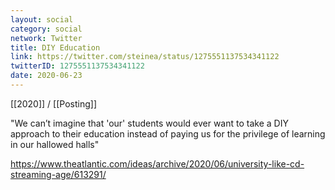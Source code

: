```yaml
---
layout: social
category: social
network: Twitter
title: DIY Education
link: https://twitter.com/steinea/status/1275551137534341122
twitterID: 1275551137534341122
date: 2020-06-23
---
```


[[2020]] / [[Posting]]

"We can’t imagine that 'our' students would ever want to take a DIY approach to their education instead of paying us for the privilege of learning in our hallowed halls"

<https://www.theatlantic.com/ideas/archive/2020/06/university-like-cd-streaming-age/613291/>
